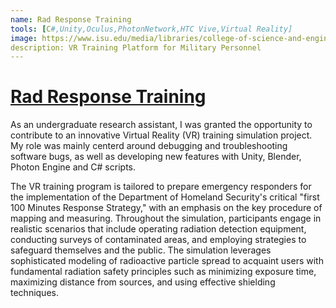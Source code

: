 ```yaml
---
name: Rad Response Training
tools: [C#,Unity,Oculus,PhotonNetwork,HTC Vive,Virtual Reality]
image: https://www.isu.edu/media/libraries/college-of-science-and-engineering/civil-and-environmental-engineering/VRView.png
description: VR Training Platform for Military Personnel
---
```


# [Rad Response Training](https://www.isu.edu/cee/research-facilities/drc/facilities/gvl/current-projects/virtual-reality-vr-projects-/)
As an undergraduate research assistant, I was granted the opportunity to contribute to an innovative Virtual Reality (VR) training simulation project. My role was mainly centerd around debugging and troubleshooting software bugs, as well as developing new features with Unity, Blender, Photon Engine and C# scripts. 

The VR training program is tailored to prepare emergency responders for the implementation of the Department of Homeland Security's critical "first 100 Minutes Response Strategy," with an emphasis on the key procedure of mapping and measuring. Throughout the simulation, participants engage in realistic scenarios that include operating radiation detection equipment, conducting surveys of contaminated areas, and employing strategies to safeguard themselves and the public. The simulation leverages sophisticated modeling of radioactive particle spread to acquaint users with fundamental radiation safety principles such as minimizing exposure time, maximizing distance from sources, and using effective shielding techniques.
